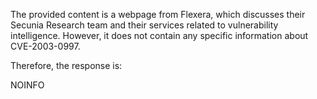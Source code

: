 The provided content is a webpage from Flexera, which discusses their Secunia Research team and their services related to vulnerability intelligence. However, it does not contain any specific information about CVE-2003-0997.

Therefore, the response is:

NOINFO